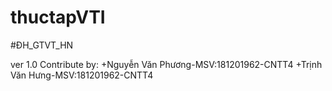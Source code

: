 # thuctapVTI
#ĐH_GTVT_HN

ver 1.0
Contribute by:
	+Nguyễn Văn Phương-MSV:181201962-CNTT4
	+Trịnh Văn Hưng-MSV:181201962-CNTT4
